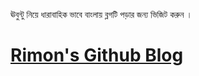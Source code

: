  ঊবুন্টু নিয়ে ধারাবাহিক ভাবে বাংলায় ব্লগটি পড়ার জন্য ভিজিট করুন ।
<a href="https://rimon-mahamud-rony.github.io/Ubuntu_experience/index.html"><h1>Rimon's Github Blog</h1></a>
